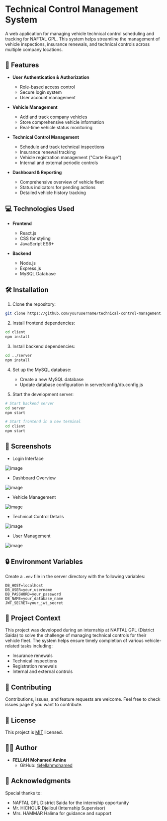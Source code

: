 # Technical Control Management System

A web application for managing vehicle technical control scheduling and tracking for NAFTAL GPL. This system helps streamline the management of vehicle inspections, insurance renewals, and technical controls across multiple company locations.

## 🚀 Features

- **User Authentication & Authorization**
  - Role-based access control
  - Secure login system
  - User account management

- **Vehicle Management**
  - Add and track company vehicles
  - Store comprehensive vehicle information
  - Real-time vehicle status monitoring

- **Technical Control Management**
  - Schedule and track technical inspections
  - Insurance renewal tracking
  - Vehicle registration management ("Carte Rouge")
  - Internal and external periodic controls

- **Dashboard & Reporting**
  - Comprehensive overview of vehicle fleet
  - Status indicators for pending actions
  - Detailed vehicle history tracking

## 💻 Technologies Used

- **Frontend**
  - React.js
  - CSS for styling
  - JavaScript ES6+

- **Backend**
  - Node.js
  - Express.js
  - MySQL Database

## 🛠 Installation

1. Clone the repository:
```bash
git clone https://github.com/yourusername/technical-control-management.git
```

2. Install frontend dependencies:
```bash
cd client
npm install
```

3. Install backend dependencies:
```bash
cd ../server
npm install
```

4. Set up the MySQL database:
   - Create a new MySQL database
   - Update database configuration in server/config/db.config.js

5. Start the development server:
```bash
# Start backend server
cd server
npm start

# Start frontend in a new terminal
cd client
npm start
```

## 📱 Screenshots

- Login Interface
  
![image](https://github.com/user-attachments/assets/f17c0ae3-4440-402f-a0bf-c2f43bf10ce8)

- Dashboard Overview

![image](https://github.com/user-attachments/assets/b79899f2-2eec-47db-9636-58ce0353ac6d)

- Vehicle Management

![image](https://github.com/user-attachments/assets/ba05d7bf-fcfe-4449-93aa-0903d65e68a6)

- Technical Control Details

![image](https://github.com/user-attachments/assets/e0d36024-1c55-42dd-8641-6fdf23f872dd)

- User Management

![image](https://github.com/user-attachments/assets/53ff4f0b-35a3-4c95-bf0f-bd650405540e)

## 🔒 Environment Variables

Create a `.env` file in the server directory with the following variables:

```env
DB_HOST=localhost
DB_USER=your_username
DB_PASSWORD=your_password
DB_NAME=your_database_name
JWT_SECRET=your_jwt_secret
```

## 👥 Project Context

This project was developed during an internship at NAFTAL GPL (District Saida) to solve the challenge of managing technical controls for their vehicle fleet. The system helps ensure timely completion of various vehicle-related tasks including:
- Insurance renewals
- Technical inspections
- Registration renewals
- Internal and external controls

## 🤝 Contributing

Contributions, issues, and feature requests are welcome. Feel free to check issues page if you want to contribute.

## 📝 License

This project is [MIT](https://choosealicense.com/licenses/mit/) licensed.

## 👨‍💻 Author

- **FELLAH Mohamed Amine**
  - GitHub: [@fellahmohamed](https://github.com/fellahmohamed)

## 🙏 Acknowledgments

Special thanks to:
- NAFTAL GPL District Saida for the internship opportunity
- Mr. HICHOUR Djelloul (Internship Supervisor)
- Mrs. HAMMAR Halima for guidance and support
